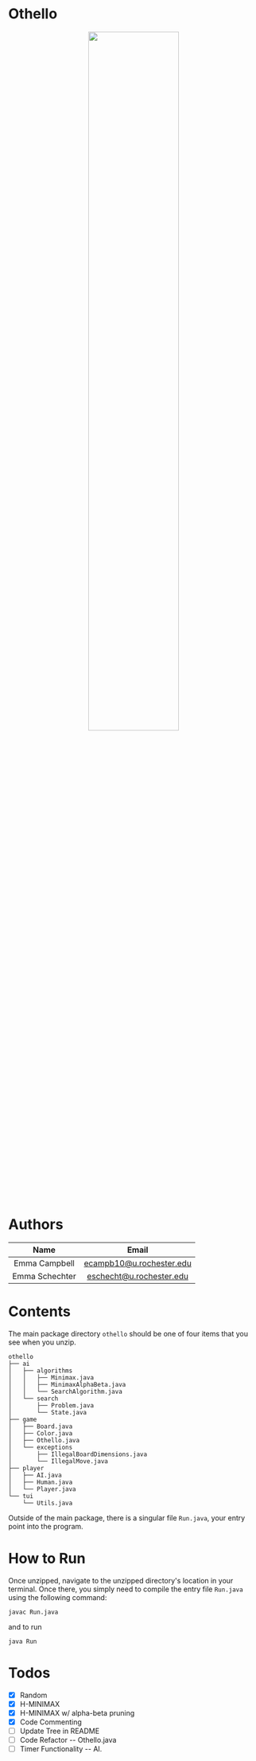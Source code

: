 # Othello
<p align="center">
    <img width="60%" src="https://github.com/emma-campbell/searching/blob/master/img/demo.svg">
</p>

# Authors
|Name|Email|
|:---:|:---:|
|Emma Campbell|ecampb10@u.rochester.edu|
|Emma Schechter|eschecht@u.rochester.edu|


# Contents
The main package directory `othello` should be one of four items that you see when you unzip.

```
othello
├── ai
│   ├── algorithms
│   │   ├── Minimax.java
│   │   ├── MinimaxAlphaBeta.java
│   │   └── SearchAlgorithm.java
│   └── search
│       ├── Problem.java
│       └── State.java
├── game
│   ├── Board.java
│   ├── Color.java
│   ├── Othello.java
│   └── exceptions
│       ├── IllegalBoardDimensions.java
│       └── IllegalMove.java
├── player
│   ├── AI.java
│   ├── Human.java
│   └── Player.java
└── tui
    └── Utils.java
```

Outside of the main package, there is a singular file `Run.java`, your entry point into the program.

# How to Run

Once unzipped, navigate to the unzipped directory's location in your terminal. Once there, you simply need to compile the entry file `Run.java` using the following command:

```
javac Run.java
```
and to run

```
java Run
```

# Todos
- [x] Random  
- [X] H-MINIMAX
- [X] H-MINIMAX w/ alpha-beta pruning
- [X] Code Commenting
- [ ] Update Tree in README
- [ ] Code Refactor -- Othello.java
- [ ] Timer Functionality -- AI. 
